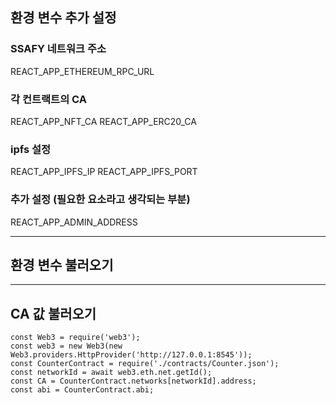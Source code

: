 ## 환경 변수 추가 설정

### SSAFY 네트워크 주소
REACT_APP_ETHEREUM_RPC_URL

### 각 컨트랙트의 CA
REACT_APP_NFT_CA
REACT_APP_ERC20_CA

### ipfs 설정
REACT_APP_IPFS_IP
REACT_APP_IPFS_PORT

### 추가 설정 (필요한 요소라고 생각되는 부분)

REACT_APP_ADMIN_ADDRESS

---
## 환경 변수 불러오기



---
## CA 값 불러오기
```
const Web3 = require('web3');
const web3 = new Web3(new Web3.providers.HttpProvider('http://127.0.0.1:8545'));
const CounterContract = require('./contracts/Counter.json');
const networkId = await web3.eth.net.getId();
const CA = CounterContract.networks[networkId].address;
const abi = CounterContract.abi;

```
